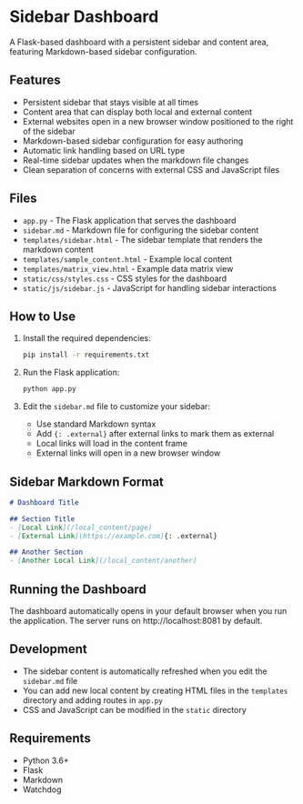 # Sidebar Dashboard

A Flask-based dashboard with a persistent sidebar and content area, featuring Markdown-based sidebar configuration.

## Features

- Persistent sidebar that stays visible at all times
- Content area that can display both local and external content
- External websites open in a new browser window positioned to the right of the sidebar
- Markdown-based sidebar configuration for easy authoring
- Automatic link handling based on URL type
- Real-time sidebar updates when the markdown file changes
- Clean separation of concerns with external CSS and JavaScript files

## Files

- `app.py` - The Flask application that serves the dashboard
- `sidebar.md` - Markdown file for configuring the sidebar content
- `templates/sidebar.html` - The sidebar template that renders the markdown content
- `templates/sample_content.html` - Example local content
- `templates/matrix_view.html` - Example data matrix view
- `static/css/styles.css` - CSS styles for the dashboard
- `static/js/sidebar.js` - JavaScript for handling sidebar interactions

## How to Use

1. Install the required dependencies:
   ```bash
   pip install -r requirements.txt
   ```

2. Run the Flask application:
   ```bash
   python app.py
   ```

3. Edit the `sidebar.md` file to customize your sidebar:
   - Use standard Markdown syntax
   - Add `{: .external}` after external links to mark them as external
   - Local links will load in the content frame
   - External links will open in a new browser window

## Sidebar Markdown Format

```markdown
# Dashboard Title

## Section Title
- [Local Link](/local_content/page)
- [External Link](https://example.com){: .external}

## Another Section
- [Another Local Link](/local_content/another)
```

## Running the Dashboard

The dashboard automatically opens in your default browser when you run the application. The server runs on http://localhost:8081 by default.

## Development

- The sidebar content is automatically refreshed when you edit the `sidebar.md` file
- You can add new local content by creating HTML files in the `templates` directory and adding routes in `app.py`
- CSS and JavaScript can be modified in the `static` directory

## Requirements

- Python 3.6+
- Flask
- Markdown
- Watchdog
